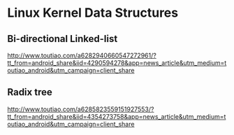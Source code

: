 
# Linux Kernel Data Structures

## Bi-directional Linked-list

http://www.toutiao.com/a6282940660547272961/?tt_from=android_share&iid=4290594278&app=news_article&utm_medium=toutiao_android&utm_campaign=client_share

## Radix tree

http://www.toutiao.com/a6285823559151927553/?tt_from=android_share&iid=4354273758&app=news_article&utm_medium=toutiao_android&utm_campaign=client_share

